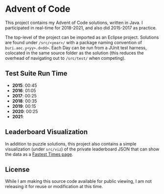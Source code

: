# Advent of Code

This project contains my Advent of Code solutions, written in Java.
I participated in real-time for 2018-2021, and also did 2015-2017 as practice.

The top-level of the project can be imported as an Eclipse project.
Solutions are found under `/src/<year>/` with a package naming convention of `buri.aoc.y<yy>.d<dd>`.
Each Day can be run from a JUnit test harness, colocated in the same source folder as the solution
(this reduces the overhead of navigating out to `/src/test/` when competing).

## Test Suite Run Time

* **2015**: 00:45
* **2016**: 01:05
* **2017**: 00:25
* **2018**: 00:35
* **2019**: 00:15
* **2020**: 00:25
* **2021**:

## Leaderboard Visualization

In addition to puzzle solutions, this project also contains a simple visualization (under `src/viz`) of the private leaderboard JSON
that can show the data as a [Fastest Times page](http://aoc.urizone.net).

## License

While I am making this source code available for public viewing, I am not releasing it for reuse or modification at this time.